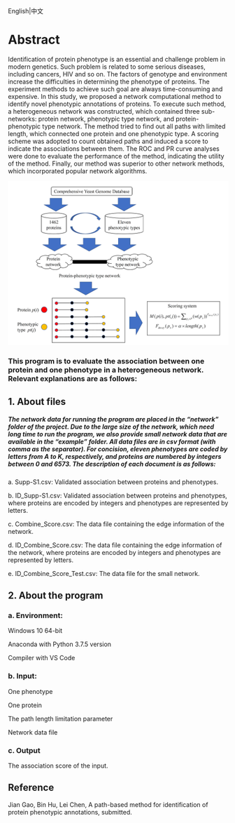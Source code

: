 English|中文

# 										Abstract

Identification of protein phenotype is an essential and challenge problem in modern genetics. Such problem is related to some serious diseases, including cancers, HIV and so on. The factors of genotype and environment increase the difficulties in determining the phenotype of proteins. The experiment methods to achieve such goal are always time-consuming and expensive. In this study, we proposed a network computational method to identify novel phenotypic annotations of proteins. To execute such method, a heterogeneous network was constructed, which contained three sub-networks: protein network, phenotypic type network, and protein-phenotypic type network. The method tried to find out all paths with limited length, which connected one protein and one phenotypic type. A scoring scheme was adopted to count obtained paths and induced a score to indicate the associations between them. The ROC and PR curve analyses were done to evaluate the performance of the method, indicating the utility of the method. Finally, our method was superior to other network methods, which incorporated popular network algorithms.

![Figure-3](https://github.com/GJ100/Path-Method/blob/main/Figure%203.jpg)

### This program is to evaluate the association between one protein and one phenotype in a heterogeneous network. Relevant explanations are as follows:

## 1. About files

##### The network data for running the program are placed in the “network” folder of the project. Due to the large size of the network, which need long time to run the program, we also provide small network data that are available in the “example” folder. All data files are in csv format (with comma as the separator). For concision, eleven phenotypes are coded by letters from A to K, respectively, and proteins are numbered by integers between 0 and 6573. The description of each document is as follows:

a. Supp-S1.csv: Validated association between proteins and phenotypes.

b. ID_Supp-S1.csv: Validated association between proteins and phenotypes, where proteins are encoded by integers and phenotypes are represented by letters. 

c. Combine_Score.csv: The data file containing the edge information of the network. 

d. ID_Combine_Score.csv: The data file containing the edge information of the network, where proteins are encoded by integers and phenotypes are represented by letters. 

e. ID_Combine_Score_Test.csv: The data file for the small network. 

## 2. About the program

### a. Environment:

Windows 10 64-bit

Anaconda with Python 3.7.5 version

Compiler with VS Code

### b. Input:

One phenotype

One protein

The path length limitation parameter

Network data file

### c. Output 

The association score of the input.

## Reference

Jian Gao, Bin Hu, Lei Chen, A path-based method for identification of protein phenotypic annotations, submitted.